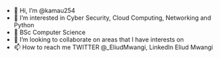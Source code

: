 - 👋 Hi, I’m @kamau254
- 👀 I’m interested in Cyber Security, Cloud Computing, Networking and Python
- 🌱 BSc Computer Science
- 💞️ I’m looking to collaborate on areas that I have interests on
- 📫 How to reach me TWITTER @_EliudMwangi, LinkedIn Eliud Mwangi

<!---
kamau254/kamau254 is a ✨ special ✨ repository because its `README.md` (this file) appears on your GitHub profile.
You can click the Preview link to take a look at your changes.
--->
